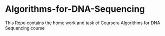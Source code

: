 # Algorithms-for-DNA-Sequencing
This Repo contains the home work and task of Coursera Algorithms for DNA Sequencing course
